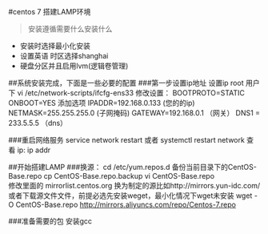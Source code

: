 #centos 7 搭建LAMP环境
>安装遵循需要什么安装什么
* 安装时选择最小化安装
* 设置英语 时区选择shanghai
* 硬盘分区并且启用lvm(逻辑卷管理)


##系统安装完成，下面是一些必要的配置
###第一步设置ip地址
设置ip
root 用户下
vi /etc/network-scripts/ifcfg-ens33
修改设置：
BOOTPROTO=STATIC
ONBOOT=YES
添加选项
IPADDR=192.168.0.133 (您的的ip)
NETMASK=255.255.255.0 (子网掩码)
GATEWAY=192.168.0.1 （网关）
DNS1 = 233.5.5.5    （dns）


###重启网络服务
service network restart 或者 systemctl restart network
查看 ip:  ip addr

##开始搭建LAMP
###换源：
cd /etc/yum.repos.d
备份当前目录下的CentOS-Base.repo
cp CentOS-Base.repo.backup
vi CentOS-Base.repo  
修改里面的 mirrorlist.centos.org 换为制定的源比如http://mirrors.yun-idc.com/  
或者下载源文件文件，前提必选先安装weget，最小化情况下wget未安装
wget -O CentOS-Base.repo http://mirrors.aliyuncs.com/repo/Centos-7.repo

###准备需要的包
安装gcc